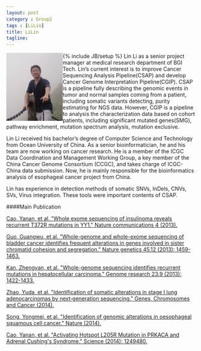 ```yaml
---
layout: post
category : Group2
tags : [LiLin]
title: LiLin
tagline: 
---
```

{% include JB/setup %}
<img src="/assets/images/resume/lilin.jpeg" style="float:left;width:150px;height:180px">
Lin Li as a senior project manager at medical research department of BGI Tech.
Lin’s current interest is to improve Cancer Sequencing Analysis Pipeline(CSAP) and develop Cancer Genome Interpretation Pipeline(CGIP). CSAP is a pipeline fully describing the genomic events in tumor and normal samples coming from a patient, including somatic variants detecting, purity estimating for NGS data. However, CGIP is a pipeline to analysis the characterization data based on cohort patients, including significant mutated genes(SMG), pathway enrichment, mutation spectrum analysis, mutation exclusive.

Lin Li received his bachelor’s degree of Computer Science and Technology from Ocean University of China. As a senior bioinformatician, he and his team are now working on cancer research. He is a member of the ICGC Data Coordination and Management Working Group, a key member of the China Cancer Genome Consortium (CCGC), and takes charge of ICGC-China data submission. Now, he is mainly responsible for the bioinformatics analysis of esophageal cancer project from China.

Lin has experience in detection methods of somatic SNVs, InDels, CNVs, SVs, Virus integration. These tools were important contents of CSAP.

####Main Publication
<p>
<a href="/2013/12/10/Whole-exome-sequencing-of-insulinoma-reveals-recurrent-T372R-mutations-in-YY1">
Cao, Yanan, et al. "Whole exome sequencing of insulinoma reveals recurrent T372R mutations in YY1." Nature communications 4 (2013).
</a>
</p>
<p>
<a href="/2013/10/13/Whole-genome-and-whole-exome-sequencing-of-bladder-cancer-identifies-frequent-alterations-in-genes-involved-in-sister-chromatid-cohesion-and-segregation">
Guo, Guangwu, et al. "Whole-genome and whole-exome sequencing of bladder cancer identifies frequent alterations in genes involved in sister chromatid cohesion and segregation." Nature genetics 45.12 (2013): 1459-1463.
</a>
</p>
<p>
<a href="/2013/06/17/Whole-genome-sequencing-identifies-recurrent-mutations-in-hepatocellular-carcinoma">
Kan, Zhengyan, et al. "Whole-genome sequencing identifies recurrent mutations in hepatocellular carcinoma." Genome research 23.9 (2013): 1422-1433.
</a>
</p>
<p>
<a href="/2014/01/22/Identification-of-somatic-alterations-in-stage-I-lung-adenocarcinomas-by-next-generation-sequencing/">
Zhao, Yuda, et al. "Identification of somatic alterations in stage I lung adenocarcinomas by next‐generation sequencing." Genes, Chromosomes and Cancer (2014).
</a>
</p>
<p>
<a href="/2014/03/16/Identification-of-genomic-alterations-in-oesophageal-squamous-cell-cancer/">
Song, Yongmei, et al. "Identification of genomic alterations in oesophageal squamous cell cancer." Nature (2014).
</a>
</p>
<p>
<a href="/2014/04/03/Activatin-Hotspot-L205R-Mutation-in-PRKACA-and-Adrenal-Cushing-Syndrome">
Cao, Yanan, et al. "Activating Hotspot L205R Mutation in PRKACA and Adrenal Cushing's Syndrome." Science (2014): 1249480.
</a>
</p>
